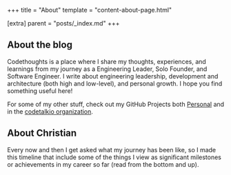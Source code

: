 +++
title = "About"
template = "content-about-page.html"

[extra]
parent = "posts/_index.md"
+++

## About the blog

Codethoughts is a place where I share my thoughts, experiences, and learnings from my journey as a Engineering Leader, Solo Founder, and Software Engineer. I write about engineering leadership, development and architecture (both high and low-level), and personal growth. I hope you find something useful here!

For some of my other stuff, check out my GitHub Projects both [Personal](https://github.com/Tehnix) and in the [codetalkio organization](https://github.com/codetalkio).

## About Christian

Every now and then I get asked what my journey has been like, so I made this timeline that include some of the things I view as significant milestones or achievements in my career so far (read from the bottom and up).
